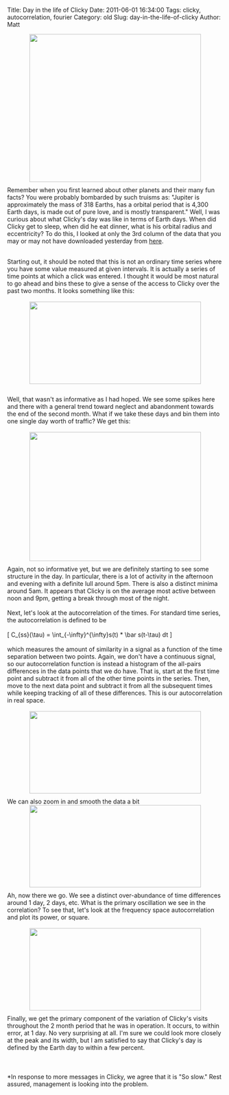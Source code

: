Title: Day in the life of Clicky
Date: 2011-06-01 16:34:00
Tags: clicky, autocorrelation, fourier
Category: old
Slug: day-in-the-life-of-clicky
Author: Matt

<a href="http://4.bp.blogspot.com/-og-KOzfbR1s/TeepA_j_e3I/AAAAAAAAB64/jboORBAZGsQ/s1600/soslow.png" onblur="try {parent.deselectBloggerImageGracefully();} catch(e) {}"><img style="display:block; margin:0px auto 10px; text-align:center;cursor:pointer; cursor:hand;width: 400px; height: 345px;" src="http://4.bp.blogspot.com/-og-KOzfbR1s/TeepA_j_e3I/AAAAAAAAB64/jboORBAZGsQ/s400/soslow.png" border="0" alt="" id="BLOGGER_PHOTO_ID_5613641295068101490" /></a>Remember when you first learned about other planets and their many fun facts?  You were probably bombarded by such truisms as: "Jupiter is approximately the mass of 318 Earths, has a orbital period that is 4,300 Earth days, is made out of pure love, and is mostly transparent." Well, I was curious about what Clicky's day was like in terms of Earth days.  When did Clicky get to sleep, when did he eat dinner, what is his orbital radius and eccentricity?  To do this, I looked at only the 3rd column of the data that you may or may not have downloaded yesterday from <a href="http://thevirtuosi.blogspot.com/2011/05/clickin-night-away.html">here</a>.<br /><div><a name='more'></a><br /></div><div>Starting out, it should be noted that this is not an ordinary time series where you have some value measured at given intervals.  It is actually a series of time points at which a click was entered.  I thought it would be most natural to go ahead and bins these to give a sense of the access to Clicky over the past two months.  It looks something like this:</div><div style="text-align: left;"><br /><a href="http://4.bp.blogspot.com/-CGv4NMXIA_Y/TeenyMR2SEI/AAAAAAAAB6g/_GymFecaR4c/s1600/rawtimehist.png" onblur="try {parent.deselectBloggerImageGracefully();} catch(e) {}"><img style="display:block; margin:0px auto 10px; text-align:center;cursor:pointer; cursor:hand;width: 400px; height: 192px;" src="http://4.bp.blogspot.com/-CGv4NMXIA_Y/TeenyMR2SEI/AAAAAAAAB6g/_GymFecaR4c/s400/rawtimehist.png" border="0" alt="" id="BLOGGER_PHOTO_ID_5613639941271996482" /></a><br /></div><div>Well, that wasn't as informative as I had hoped.  We see some spikes here and there with a general trend toward neglect and abandonment towards the end of the second month.  What if we take these days and bin them into one single day worth of traffic?  We get this:</div><div><br /></div><div><a href="http://1.bp.blogspot.com/-bmZb_JtN4yg/TefICYE6zMI/AAAAAAAAB7I/xqsCiUjBtQE/s1600/oneday-hist.png" onblur="try {parent.deselectBloggerImageGracefully();} catch(e) {}"><img style="display:block; margin:0px auto 10px; text-align:center;cursor:pointer; cursor:hand;width: 400px; height: 301px;" src="http://1.bp.blogspot.com/-bmZb_JtN4yg/TefICYE6zMI/AAAAAAAAB7I/xqsCiUjBtQE/s400/oneday-hist.png" border="0" alt="" id="BLOGGER_PHOTO_ID_5613675403688987842" /></a></div>Again, not so informative yet, but we are definitely starting to see some structure in the day.  In particular, there is a lot of activity in the afternoon and evening with a definite lull around 5pm.  There is also a distinct minima around 5am.  It appears that Clicky is on the average most active between noon and 9pm, getting a break through most of the night.  <div><br /></div><div>Next, let's look at the autocorrelation of the times.  For standard time series, the autocorrelation is defined to be </div><div><br /></div><div>\[ C_{ss}(\tau) = \int_{-\infty}^{\infty}s(t) * \bar s(t-\tau) dt \]</div><div><br /></div><div>which measures the amount of similarity in a signal as a function of the time separation between two points.  Again, we don't have a continuous signal, so our autocorrelation function is instead a histogram of the all-pairs differences in the data points that we do have.  That is, start at the first time point and subtract it from all of the other time points in the series.  Then, move to the next data point and subtract it from all the subsequent times while keeping tracking of all of these differences.  This is our autocorrelation in real space.</div><div><br /></div><div><a href="http://2.bp.blogspot.com/-TcTlLQL4ccw/TefSgRN3KrI/AAAAAAAAB7Q/aLHgDXT-ZOU/s1600/time-time2-raw.png" onblur="try {parent.deselectBloggerImageGracefully();} catch(e) {}"><img style="display:block; margin:0px auto 10px; text-align:center;cursor:pointer; cursor:hand;width: 400px; height: 192px;" src="http://2.bp.blogspot.com/-TcTlLQL4ccw/TefSgRN3KrI/AAAAAAAAB7Q/aLHgDXT-ZOU/s400/time-time2-raw.png" border="0" alt="" id="BLOGGER_PHOTO_ID_5613686912359803570" /></a></div>We can also zoom in and smooth the data a bit<br /><div><a href="http://2.bp.blogspot.com/-VRWxWGORJt0/TefSrrD-DHI/AAAAAAAAB7Y/FncLYViZ3Jw/s1600/time-time2.png" onblur="try {parent.deselectBloggerImageGracefully();} catch(e) {}"><img style="display:block; margin:0px auto 10px; text-align:center;cursor:pointer; cursor:hand;width: 400px; height: 192px;" src="http://2.bp.blogspot.com/-VRWxWGORJt0/TefSrrD-DHI/AAAAAAAAB7Y/FncLYViZ3Jw/s400/time-time2.png" border="0" alt="" id="BLOGGER_PHOTO_ID_5613687108276194418" /></a>Ah, now there we go.  We see a distinct over-abundance of time differences around 1 day, 2 days, etc.  What is the primary oscillation we see in the correlation?  To see that, let's look at the frequency space autocorrelation and plot its power, or square.  </div><div><br /></div><div><a href="http://2.bp.blogspot.com/-CKFrfzY37Uc/TefTfvhS5pI/AAAAAAAAB7g/njevnB4JPac/s1600/time-time-power.png" onblur="try {parent.deselectBloggerImageGracefully();} catch(e) {}"><img style="display:block; margin:0px auto 10px; text-align:center;cursor:pointer; cursor:hand;width: 400px; height: 192px;" src="http://2.bp.blogspot.com/-CKFrfzY37Uc/TefTfvhS5pI/AAAAAAAAB7g/njevnB4JPac/s400/time-time-power.png" border="0" alt="" id="BLOGGER_PHOTO_ID_5613688002826135186" /></a>Finally, we get the primary component of the variation of Clicky's visits throughout the 2 month period that he was in operation.  It occurs, to within error, at 1 day.  No very surprising at all.  I'm sure we could look more closely at the peak and its width, but I am satisfied to say that Clicky's day is defined by the Earth day to within a few percent. </div><div><br /></div><div><br /></div><div><br /></div><div>*In response to more messages in Clicky, we agree that it is "So slow."  Rest assured, management is looking into the problem.</div>
